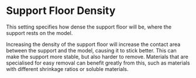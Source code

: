 Support Floor Density
====
This setting specifies how dense the support floor will be, where the support rests on the model.

Increasing the density of the support floor will increase the contact area between the support and the model, causing it to stick better. This can make the support more stable, but also harder to remove. Materials that are specialised for easy removal can benefit greatly from this, such as materials with different shrinkage ratios or soluble materials.